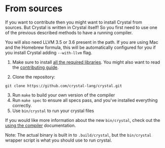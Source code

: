 # From sources

If you want to contribute then you might want to install Crystal from sources. But Crystal is written in Crystal itself! So you first need to use one of the previous described methods to have a running compiler.

You will also need LLVM 3.5 or 3.6 present in the path. If you are using Mac and the Homebrew formula, this will be automatically configured for you if you install Crystal adding `--with-llvm` flag.


1. Make sure to install [all the required libraries](https://github.com/crystal-lang/crystal/wiki/All-required-libraries). You might also want to read the [contributing guide](https://github.com/crystal-lang/crystal/blob/master/CONTRIBUTING.md).

2. Clone the repository:

```
git clone https://github.com/crystal-lang/crystal.git
```

3. Run `make` to build your own version of the compiler
4. Run `make spec` to ensure all specs pass, and you've installed everything correctly.
5. Use `bin/crystal` to run your crystal files

If you would like more information about the new `bin/crystal`, check out the [using the compiler](https://crystal-lang.org/docs/using_the_compiler/) documentation.

Note: The actual binary is built in to `.build/crystal`, but the `bin/crystal` wrapper script is what you should use to run crystal.

